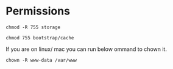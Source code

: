 # Permissions

`chmod -R 755 storage`

`chmod 755 bootstrap/cache`

If you are on linux/ mac you can run below ommand to chown it.

```text
chown -R www-data /var/www
```

